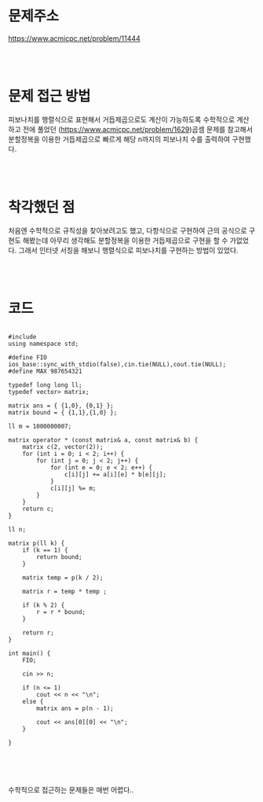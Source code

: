 # 문제주소
https://www.acmicpc.net/problem/11444


<br><br>
# 문제 접근 방법
피보나치를 행렬식으로 표현해서 거듭제곱으로도 계산이 가능하도록 수학적으로 계산하고 전에 풀었던 (https://www.acmicpc.net/problem/1629)곱셈 문제를 참고해서 분할정복을 이용한 거듭제곱으로 빠르게 해당 n까지의 피보나치 수를 출력하여 구현했다.


<br><br>
# 착각했던 점
<p>
처음엔 수학적으로 규칙성을 찾아보려고도 했고, 다항식으로 구현하여 근의 공식으로 구현도 해봤는데 아무리 생각해도 분할정복을 이용한 거듭제곱으로 구현을 할 수 가없었다. 그래서 인터넷 서칭을 해보니 행렬식으로 피보나치를 구현하는 방법이 있었다. 
</p>
<br><br>


# 코드
<pre>
<code>
#include <bits/stdc++.h>
using namespace std;

#define FIO ios_base::sync_with_stdio(false),cin.tie(NULL),cout.tie(NULL);
#define MAX 987654321

typedef long long ll;
typedef vector<vector<ll>> matrix;

matrix ans = { {1,0}, {0,1} };
matrix bound = { {1,1},{1,0} };

ll m = 1000000007;

matrix operator * (const matrix& a, const matrix& b) {
	matrix c(2, vector<ll>(2));
	for (int i = 0; i < 2; i++) {
		for (int j = 0; j < 2; j++) {
			for (int e = 0; e < 2; e++) {
				c[i][j] += a[i][e] * b[e][j];
			}
			c[i][j] %= m;
		}
	}
	return c;
}

ll n;

matrix p(ll k) {
	if (k == 1) {
		return bound;
	}

	matrix temp = p(k / 2);

	matrix r = temp * temp ;

	if (k % 2) {
		r = r * bound;
	}

	return r;
}

int main() {
	FIO;

	cin >> n;

	if (n <= 1)
		cout << n << "\n";
	else {
		matrix ans = p(n - 1);

		cout << ans[0][0] << "\n";
	}
	
}
</code>
</pre>

<br><br>
<p>
수학적으로 접근하는 문제들은 매번 어렵다..
</p>